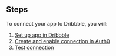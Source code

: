 ## Steps

To connect your app to Dribbble, you will:

1. [Set up app in Dribbble](#set-up-app-in-dribbble)
2. [Create and enable connection in Auth0](#create-and-enable-connection-in-auth0)
3. [Test connection](#test-connection)
